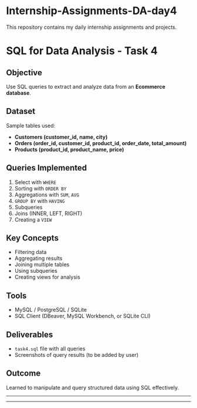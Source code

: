 # Internship-Assignments-DA-day4
This repository contains my daily internship assignments and projects.
# SQL for Data Analysis - Task 4

## Objective
Use SQL queries to extract and analyze data from an **Ecommerce database**.

## Dataset
Sample tables used:
- **Customers (customer_id, name, city)**
- **Orders (order_id, customer_id, product_id, order_date, total_amount)**
- **Products (product_id, product_name, price)**

## Queries Implemented
1. Select with `WHERE`
2. Sorting with `ORDER BY`
3. Aggregations with `SUM`, `AVG`
4. `GROUP BY` with `HAVING`
5. Subqueries
6. Joins (INNER, LEFT, RIGHT)
7. Creating a `VIEW`

## Key Concepts
- Filtering data
- Aggregating results
- Joining multiple tables
- Using subqueries
- Creating views for analysis

## Tools
- MySQL / PostgreSQL / SQLite
- SQL Client (DBeaver, MySQL Workbench, or SQLite CLI)

## Deliverables
- `task4.sql` file with all queries
- Screenshots of query results (to be added by user)

## Outcome
Learned to manipulate and query structured data using SQL effectively.

---
---

